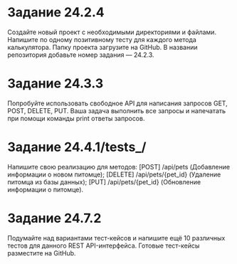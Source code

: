 # Задание 24.2.4

Создайте новый проект с необходимыми директориями и файлами.
Напишите по одному позитивному тесту для каждого метода калькулятора.
Папку проекта загрузите на GitHub. В названии репозитория добавьте номер задания — 24.2.3.

# Задание 24.3.3

Попробуйте использовать свободное API для написания запросов GET, POST, DELETE, PUT. 
Ваша задача выполнить все запросы и напечатать при помощи команды print ответы запросов.

# Задание 24.4.1/tests_/

Напишите свою реализацию для методов:
[POST] /api/pets (Добавление информации о новом питомце);
[DELETE] /api/pets/{pet_id} (Удаление питомца из базы данных);
[PUT] /api/pets/{pet_id} (Обновление информации о питомце).

# Задание 24.7.2 
Подумайте над вариантами тест-кейсов и напишите ещё 10 различных тестов для данного REST API-интерфейса. 
Готовые тест-кейсы разместите на GitHub.
